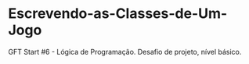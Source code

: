 # Escrevendo-as-Classes-de-Um-Jogo
GFT Start #6 - Lógica de Programação. Desafio de projeto, nível básico.
